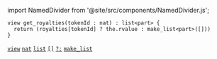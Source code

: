 import NamedDivider from '@site/src/components/NamedDivider.js';

<NamedDivider title="Code" width="1.5"/>

```archetype
view get_royalties(tokenId : nat) : list<part> {
  return (royalties[tokenId] ? the.rvalue : make_list<part>([]))
}
```
[`view`](/docs/reference/declarations/view) [`nat`](/docs/reference/types#nat) [`list`](/docs/reference/types#list<T>) [`[]`](/docs/reference/expressions/asset#ak--asset_keya) [`?:`](/docs/reference/expressions/controls#a--b--c) [`make_list`](/docs/reference/expressions/builtins#make_list<T>(l))